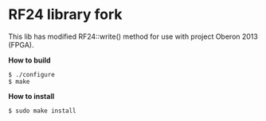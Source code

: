 # RF24 library fork
 
This lib has modified RF24::write() method for use with project Oberon 2013 (FPGA).

**How to build**

	$ ./configure
	$ make

**How to install**

	$ sudo make install

